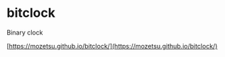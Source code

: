 # bitclock
Binary clock

[https://mozetsu.github.io/bitclock/](https://mozetsu.github.io/bitclock/)
